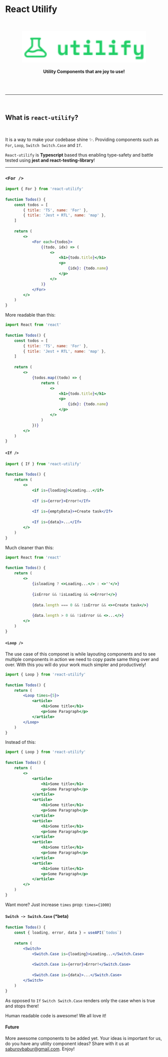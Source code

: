 # React Utilify

<div align="center">
	<br>
	<br>
	<img src="./public/Logo.svg" alt="react-utilify" height="100">
	<br>
	<br>
	<b>Utility Components that are joy to use!</b>
	<br>
	<br>
	<br>
	<br>
	<hr>
</div>
<br>

## What is `react-utilify`?

<br>

It is a way to make your codebase shine ✨. Providing components such as `For`, `Loop`, `Switch Switch.Case` and `If`.

`React-utilify` is **Typescript** based thus enabling type-safety and battle tested using **jest and react-testing-library**!
<br />
<hr />

### `<For />`

```jsx
import { For } from 'react-utilify'

function Todos() {
    const todos = [
        { title: 'TS', name: 'For' },
        { title: 'Jest + RTL', name: 'map' },
    ]

    return (
        <>
            <For each={todos}>
                {(todo, idx) => (
                    <>
                        <h1>{todo.title}</h1>
                        <p>
                            {idx}: {todo.name}
                        </p>
                    </>
                )}
            </For>
        </>
    )
}
```

More readable than this:

```jsx
import React from 'react'

function Todos() {
    const todos = [
        { title: 'TS', name: 'For' },
        { title: 'Jest + RTL', name: 'map' },
    ]

    return (
        <>
            {todos.map((todo) => {
                return (
                    <>
                        <h1>{todo.title}</h1>
                        <p>
                            {idx}: {todo.name}
                        </p>
                    </>
                )
            })}
        </>
    )
}
```

#### `<If />`

```jsx
import { If } from 'react-utilify'

function Todos() {
    return (
        <>
            <if is={loading}>Loading...</if>

            <If is={error}>Error!</If>

            <If is={emptyData}>+Create task</If>

            <If is={data}>...</If>
        </>
    )
}
```

Much cleaner than this:

```jsx
import React from 'react'

function Todos() {
    return (
        <>
            {isloading ? <>Loading...</> : <>''</>}

            {isError && !isLoading && <>Error!</>}

            {data.length === 0 && !isError && <>+Create task</>}

            {data.length > 0 && !isError && <>...</>}
        </>
    )
}
```

#### `<Loop />`

The use case of this componet is while layouting components and to see multiple components in action we need to copy paste same thing over and over. With this you will do your work much simpler and productively!

```jsx
import { Loop } from 'react-utilify'

function Todos() {
    return (
        <Loop times={5}>
            <article>
                <h1>Some title</h1>
                <p>Some Paragraph</p>
            </article>
        </Loop>
    )
}
```

Instead of this:

```jsx
import { Loop } from 'react-utilify'

function Todos() {
    return (
        <>
            <article>
                <h1>Some title</h1>
                <p>Some Paragraph</p>
            </article>
            <article>
                <h1>Some title</h1>
                <p>Some Paragraph</p>
            </article>
            <article>
                <h1>Some title</h1>
                <p>Some Paragraph</p>
            </article>
            <article>
                <h1>Some title</h1>
                <p>Some Paragraph</p>
            </article>
            <article>
                <h1>Some title</h1>
                <p>Some Paragraph</p>
            </article>
        </>
    )
}
```

Want more? Just increase `times` prop: `times={1000}`

#### `Switch -> Switch.Case` (\*beta)

```jsx
function Todos() {
    const { loading, error, data } = useAPI(`todos`)

    return (
        <Switch>
            <Switch.Case is={loading}>Loading...</Switch.Case>

            <Switch.Case is={error}>Error!</Switch.Case>

            <Switch.Case is={data}>...</Switch.Case>
        </Switch>
    )
}
```

As opposed to `If` `Switch Switch.Case` renders only the case when is true and stops there!

Human readable code is awesome! We all love it!

#### Future

More awesome components to be added yet. Your ideas is important for us, do you have any utility component ideas? Share with it us at saburovbabur@gmail.com. Enjoy!
